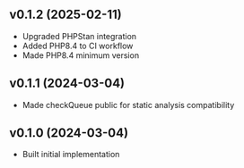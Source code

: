 ## v0.1.2 (2025-02-11)
* Upgraded PHPStan integration
* Added PHP8.4 to CI workflow
* Made PHP8.4 minimum version

## v0.1.1 (2024-03-04)
* Made checkQueue public for static analysis compatibility

## v0.1.0 (2024-03-04)
* Built initial implementation
